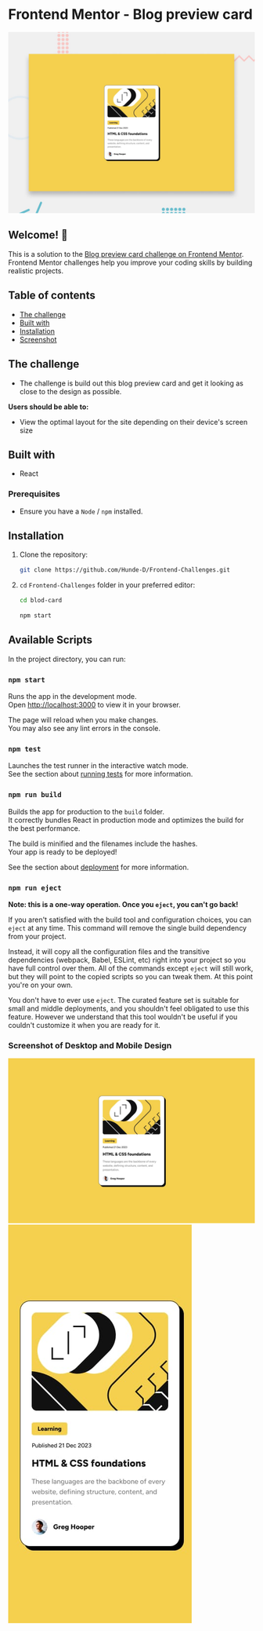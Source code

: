 # Frontend Mentor - Blog preview card
![Design preview for the Blog preview card coding challenge](./src/design/desktop-preview.jpg)

## Welcome! 👋

This is a solution to the [Blog preview card challenge on Frontend Mentor](https://www.frontendmentor.io/challenges/testimonials-grid-section-Nnw6J7Un7). Frontend Mentor challenges help you improve your coding skills by building realistic projects.

## Table of contents
- [The challenge](#the-challenge)
- [Built with](#built-with)
- [Installation](#Installation)
- [Screenshot](#screenshot)

## The challenge
- The challenge is build out this blog preview card and get it looking as close to the design as possible.

**Users should be able to:**
- View the optimal layout for the site depending on their device's screen size

## Built with
- React

### Prerequisites
  - Ensure you have a `Node` / `npm` installed.

## Installation

1. Clone the repository:

    ```bash
    git clone https://github.com/Hunde-D/Frontend-Challenges.git
    ```

2. `cd` `Frontend-Challenges` folder in your preferred editor:
    ```bash
    cd blod-card
    ```
    ```bash
    npm start
    ```
## Available Scripts

In the project directory, you can run:

### `npm start`

Runs the app in the development mode.\
Open [http://localhost:3000](http://localhost:3000) to view it in your browser.

The page will reload when you make changes.\
You may also see any lint errors in the console.

### `npm test`

Launches the test runner in the interactive watch mode.\
See the section about [running tests](https://facebook.github.io/create-react-app/docs/running-tests) for more information.

### `npm run build`

Builds the app for production to the `build` folder.\
It correctly bundles React in production mode and optimizes the build for the best performance.

The build is minified and the filenames include the hashes.\
Your app is ready to be deployed!

See the section about [deployment](https://facebook.github.io/create-react-app/docs/deployment) for more information.

### `npm run eject`

**Note: this is a one-way operation. Once you `eject`, you can't go back!**

If you aren't satisfied with the build tool and configuration choices, you can `eject` at any time. This command will remove the single build dependency from your project.

Instead, it will copy all the configuration files and the transitive dependencies (webpack, Babel, ESLint, etc) right into your project so you have full control over them. All of the commands except `eject` will still work, but they will point to the copied scripts so you can tweak them. At this point you're on your own.

You don't have to ever use `eject`. The curated feature set is suitable for small and middle deployments, and you shouldn't feel obligated to use this feature. However we understand that this tool wouldn't be useful if you couldn't customize it when you are ready for it.


### Screenshot of Desktop and Mobile Design

![Desktop design](src/design/desktop-design.jpg)
![Mobile design](src/design/mobile-design.jpg)